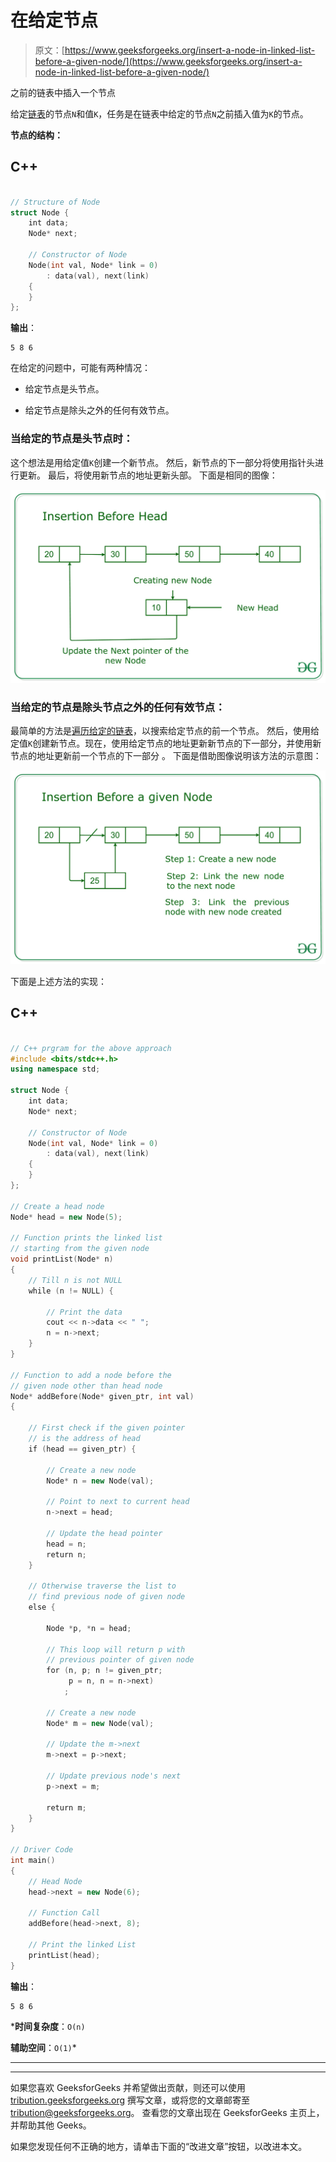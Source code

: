 # 在给定节点

> 原文：[https://www.geeksforgeeks.org/insert-a-node-in-linked-list-before-a-given-node/](https://www.geeksforgeeks.org/insert-a-node-in-linked-list-before-a-given-node/)

之前的链表中插入一个节点

给定[链表](https://www.geeksforgeeks.org/data-structures/linked-list/)的节点`N`和值`K`，任务是在链表中给定的节点`N`之前插入值为`K`的节点。

**节点的结构：**

## C++

```cpp

// Structure of Node 
struct Node { 
    int data; 
    Node* next; 

    // Constructor of Node 
    Node(int val, Node* link = 0) 
        : data(val), next(link) 
    { 
    } 
}; 

```

**输出**：

```
5 8 6

```

在给定的问题中，可能有两种情况：

*   给定节点是头节点。

*   给定节点是除头之外的任何有效节点。

### 当给定的节点是头节点时：

这个想法是用给定值`K`创建一个新节点。 然后，新节点的下一部分将使用指针头进行更新。 最后，将使用新节点的地址更新头部。 下面是相同的图像：

![](img/9a18678fcc6c9fc0dbf99eb7da8860c2.png)

### 当给定的节点是除头节点之外的任何有效节点：

最简单的方法是[遍历给定的链表](https://www.geeksforgeeks.org/recursive-insertion-and-traversal-linked-list/)，以搜索给定节点的前一个节点。 然后，使用给定值`K`创建新节点。现在，使用给定节点的地址更新新节点的下一部分，并使用新节点的地址更新前一个节点的下一部分 。 下面是借助图像说明该方法的示意图：

![](img/82b854b82d4bcd0104c2f5c6e7f896bd.png)

下面是上述方法的实现：

## C++

```cpp

// C++ prgram for the above approach 
#include <bits/stdc++.h> 
using namespace std; 

struct Node { 
    int data; 
    Node* next; 

    // Constructor of Node 
    Node(int val, Node* link = 0) 
        : data(val), next(link) 
    { 
    } 
}; 

// Create a head node 
Node* head = new Node(5); 

// Function prints the linked list 
// starting from the given node 
void printList(Node* n) 
{ 
    // Till n is not NULL 
    while (n != NULL) { 

        // Print the data 
        cout << n->data << " "; 
        n = n->next; 
    } 
} 

// Function to add a node before the 
// given node other than head node 
Node* addBefore(Node* given_ptr, int val) 
{ 

    // First check if the given pointer 
    // is the address of head 
    if (head == given_ptr) { 

        // Create a new node 
        Node* n = new Node(val); 

        // Point to next to current head 
        n->next = head; 

        // Update the head pointer 
        head = n; 
        return n; 
    } 

    // Otherwise traverse the list to 
    // find previous node of given node 
    else { 

        Node *p, *n = head; 

        // This loop will return p with 
        // previous pointer of given node 
        for (n, p; n != given_ptr; 
             p = n, n = n->next) 
            ; 

        // Create a new node 
        Node* m = new Node(val); 

        // Update the m->next 
        m->next = p->next; 

        // Update previous node's next 
        p->next = m; 

        return m; 
    } 
} 

// Driver Code 
int main() 
{ 
    // Head Node 
    head->next = new Node(6); 

    // Function Call 
    addBefore(head->next, 8); 

    // Print the linked List 
    printList(head); 
} 

```

**输出**：

```
5 8 6

```

 ***时间复杂度**：`O(n)`

**辅助空间**：`O(1)`*



* * *

* * *

如果您喜欢 GeeksforGeeks 并希望做出贡献，则还可以使用 [tribution.geeksforgeeks.org](https://contribute.geeksforgeeks.org/) 撰写文章，或将您的文章邮寄至 tribution@geeksforgeeks.org。 查看您的文章出现在 GeeksforGeeks 主页上，并帮助其他 Geeks。

如果您发现任何不正确的地方，请单击下面的“改进文章”按钮，以改进本文。